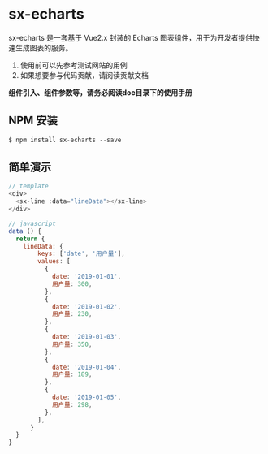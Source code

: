 # sx-echarts

sx-echarts 是一套基于 Vue2.x 封装的 Echarts 图表组件，用于为开发者提供快速生成图表的服务。

1. 使用前可以先参考测试网站的用例
2. 如果想要参与代码贡献，请阅读贡献文档

**组件引入、组件参数等，请务必阅读doc目录下的使用手册**

## NPM 安装

```javascript
$ npm install sx-echarts --save
```

## 简单演示

```javascript
// template
<div>
  <sx-line :data="lineData"></sx-line>
</div>

// javascript
data () {
  return {
    lineData: {
        keys: ['date', '用户量'],
        values: [
          {
            date: '2019-01-01',
            用户量: 300,
          },
          {
            date: '2019-01-02',
            用户量: 230,
          },
          {
            date: '2019-01-03',
            用户量: 350,
          },
          {
            date: '2019-01-04',
            用户量: 189,
          },
          {
            date: '2019-01-05',
            用户量: 298,
          },
        ],
      }
  }
}
```